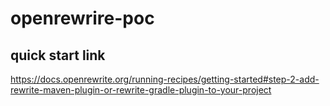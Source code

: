 

# openrewrire-poc

## quick start link 
 https://docs.openrewrite.org/running-recipes/getting-started#step-2-add-rewrite-maven-plugin-or-rewrite-gradle-plugin-to-your-project

